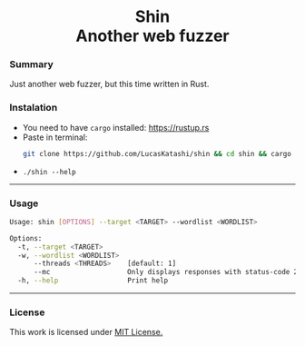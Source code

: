 <p align="center">
<h1 align="center"><b>Shin</b><br>Another web fuzzer</h1>
    
### Summary

Just another web fuzzer, but this time written in Rust.

### Instalation

- You need to have `cargo` installed: https://rustup.rs
- Paste in terminal:
    ```sh
    git clone https://github.com/LucasKatashi/shin && cd shin && cargo run && cd target/debug
    ```
- `./shin --help`

---

### Usage

```sh
Usage: shin [OPTIONS] --target <TARGET> --wordlist <WORDLIST>

Options:
  -t, --target <TARGET>
  -w, --wordlist <WORDLIST>
      --threads <THREADS>    [default: 1]
      --mc                   Only displays responses with status-code 200
  -h, --help                 Print help
```

---

### License

This work is licensed under [MIT License.](/LICENSE.md)

